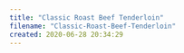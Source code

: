 ```yaml
---
title: "Classic Roast Beef Tenderloin"
filename: "Classic-Roast-Beef-Tenderloin"
created: 2020-06-28 20:34:29
---
```

